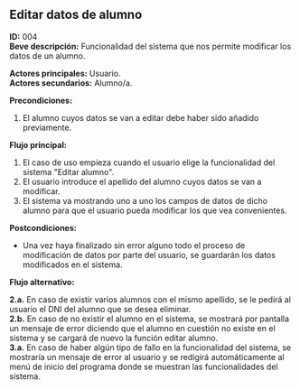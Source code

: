 ## Editar datos de alumno  

**ID:** 004  
**Beve descripción:** Funcionalidad del sistema que nos permite modificar los datos de un alumno.  


**Actores principales:** Usuario.  
**Actores secundarios:** Alumno/a.  

**Precondiciones:**  
 
1. El alumno cuyos datos se van a editar debe haber sido añadido previamente.  



**Flujo principal:**  

1. El caso de uso empieza cuando el usuario elige la funcionalidad del sistema "Editar alumno".
2. El usuario introduce el apellido del alumno cuyos datos se van a modificar.
3. El sistema va mostrando uno a uno los campos de datos de dicho alumno para que el usuario pueda modificar los que vea convenientes.  


**Postcondiciones:**  

* Una vez haya finalizado sin error alguno todo el proceso de modificación de datos por parte del usuario, se guardarán los datos modificados en el sistema.


**Flujo alternativo:**    

**2.a.** En caso de existir varios alumnos con el mismo apellido, se le pedirá al usuario el DNI del alumno que se desea eliminar.  
**2.b.** En caso de no existir el alumno en el sistema, se mostrará por pantalla un mensaje de error diciendo que el alumno en cuestión no existe en el sistema y se cargará de nuevo la función editar alumno.  
**3.a.** En caso de haber algún tipo de fallo en la funcionalidad del sistema, se mostraría un mensaje de error al usuario y se redigirá automáticamente al menú de inicio del programa donde se muestran las funcionalidades del sistema.  

